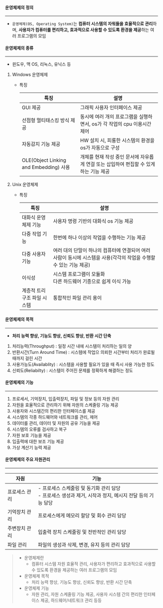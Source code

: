 
#### 운영체제의 정의

------

- `운영체제(OS, Operating System)`는 **컴퓨터 시스템의 자워들을 효율적으로 관리**하며, **사용자가 컴퓨터를 편리하고, 효과적으로 사용할 수 있도록 환경을 제공**하는 여러 프로그램의 모임



#### 운영체제의 종류

------

- 윈도우, 맥 OS, 리눅스, 유닉스 등



1. Windows 운영체제

   - 특징

     | 특징                                   | 설명                                                         |
     | -------------------------------------- | ------------------------------------------------------------ |
     | GUI 제공                               | 그래픽 사용자 인터페이스 제공                                |
     | 선점형 멀티태스킹 방식 제공            | 동시에 여러 개의 프로그램을 실행하면서, os가 각 작업의 cpu 이용시간 제어 |
     | 자동감지 기능 제공                     | HW 설치 시, 피룡한 시스템의 환경을 os가 자동으로 구성        |
     | OLE(Object Linking and Embedding) 사용 | 개체를 현재 작성 중인 문서에 자유롭게 연걸 또는 삽입하여 편집할 수 있게 하는 기능 제공 |

2. Unix 운영체제

   - 특징

     | 특징                        | 설명                                                         |
     | --------------------------- | ------------------------------------------------------------ |
     | 대화식 운영체제 기능        | 사용자 명령 기반의 대화식 os 기능 제공                       |
     | 다중 작업 기능              | 한번에 하나 이상의 작업을 수행하는 기능 제공                 |
     | 다중 사용자 기능            | 여러 대의 단말이 하나의 컴퓨터에 연결되어 여러 사람이 동시에 시스템을 사용(각각의 작업을 수행할 수 있는 기능 제공) |
     | 이식성                      | 시스템 프로그램이 모듈화<br />다른 하드웨어 기종으로 쉽게 이식 가능 |
     | 계층적 트리구조 파일 시스템 | 통합적인 파일 관리 용이                                      |

     

#### 운영체제의 목적

------

- **처리 능력 향상, 기능도 향상, 신뢰도 향상, 반환 시간 단축**

1. 처리능력(Throughput) : 일정 시간 내에 시스템이 처리하는 일의 양
2. 반환시간(Turn Around Time) : 시스템에 작업으 의뢰한 시간부터 처리가 완료될 때까지 걸린 시간
3. 사용가능도(Availablity) : 시스템을 사용할 필요가 있을 때 즉시 사용 가능한 정도
4. 신뢰도(Reliabilty) : 시스템이 주어진 문제를 정확하게 해결하는 정도



#### 운영체제의 기능

------

1. 프로세서, 기억장치, 입출력장치, 파일 및 정보 등의 자원 관리
2. 자원을 효율적으로 관리하기 위해 자원의 스케줄링 기능 제공
3. 사용자와 시스템간의 편리한 인터페이스를 제공
4. 시스템의 각종 하드웨어와 네트워크를 관리, 제어
5. 데이터를 관리, 데이터 및 자원의 공유 기능을 제공
6. 시스템의 오류를 검사하고 복구
7. 자원 보호 기능을 제공
8. 입출력에 대한 보조 기능 제공
9. 가상 계산기 능력 제공



#### 운영체제의 주요 자원관리

------

| 자원          | 기능                                                         |
| ------------- | ------------------------------------------------------------ |
| 프로세스 관리 | - 프로세스 스케줄링 및 동기화 관리 담당<br />- 프로세스 생성과 제거, 시작과 정지, 메시지 전달 등의 기능 담당 |
| 기억장치 관리 | 프로세스에게 메모리 할당 및 회수 관리 담당                   |
| 주변장치 관리 | 입출력 장치 스케줄링 및 전반적인 관리 담당                   |
| 파일 관리     | 파일의 생성과 삭제, 변경, 유지 등의 관리 담당                |


>
> - 운영체제란
>   - 컴퓨터 시스템 자원 효율적 관리, 사용자가 편리하고 효과적으로 사용할 수 있도록 환경을 제공하는 여러 프로그램의 모임
> - 운영체제 목적
>   - 처리 능력 향상, 기능도 향상, 신뢰도 향상, 반환 시간 단축
> - 운영체제 기능
>   - 자원 관리, 자원 스케줄링 기능 제공, 사용자 시스템 간의 편리한 인터페이스 제공, 하드웨어/네트워크 관리 등등



